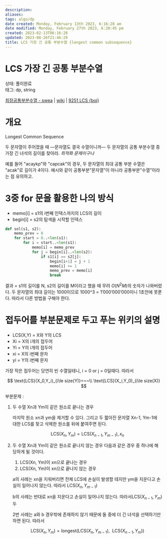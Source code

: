 ```yaml
---
description:
aliases: 
tags: algo/dp 
date created: Monday, February 13th 2023, 6:16:28 am
date modified: Monday, February 27th 2023, 6:20:45 pm
created: 2023-02-13T06:16:28
updated: 2023-08-26T21:46:29
title: LCS 가장 긴 공통 부분수열 {longest common subsequence}
---
```


# LCS 가장 긴 공통 부분수열

상태: 풀이완료  
태그: dp, string

[최장공통부분수열 - swea](https://swexpertacademy.com/main/code/problem/problemDetail.do?contestProbId=AWBOHEx66kIDFAWr) | [wiki](https://ko.m.wikipedia.org/wiki/최장_공통_부분_수열) | [9251 LCS {boj}](https://www.acmicpc.net/problem/9251)

# 개요

Longest Common Sequence 

두 문자열이 주어졌을 때 —문자열도 결국 수열이니까— 두 문자열의 공통 부분수열 중 가장 긴 녀석의 길이를 찾아라. *최적화 문제이구나*

예를 들어 "acaykp"와 "capcak"의 경우, 두 문자열의 최대 공통 부분 수열은 "acak"로 길이가 4이다. 예시와 같이 공통부분”문자열”이 아니라 공통부분”수열”이라는 점 유의하고.

# 3중 for 문을 활용한 나의 방식

- memo[i] = s1의 i번째 인덱스까지의 LCS의 길이
- begin[i] = s2의 탐색을 시작할 인덱스

```python
def sol(s1, s2):
	memo_prev = 0
	for start = 0..<len(s1):
		for i = start..<len(s1):
			memo[i] = memo_prev
			for j = begin[i]..<len(s2):
				if s1[i] == s2[j]:
					begin[i+1] = j + 1
					memo[i] += 1
					memo_prev = memo[i]
					break
```

결과 = s1의 길이를 N, s2의 길이를 M이라고 했을 때 무려 $O(N^2M)$의 숫자가 나와버렸다. 두 문자열의 최대 길이는 1000이므로 1000^3 = 1’000’000’000이니 1초안에 못푼다. 따라서 다른 방법을 구해야 한다.

# 접두어를 부분문제로 두고 푸는 위키의 설명

- LCS(X,Y) = X와 Y의 LCS
- Xi = X의 i개의 접두어
- Yi = Y의 i개의 접두어
- xi = X의 i번째 문자
- yi = Y의 i번째 문자

가장 작은 접두어는 당연히 빈 수열일테니, i = 0 or j = 0일때다. 따라서

$$
\text{LCS}(X_0,Y_i)_{i\le size(Y)}=~~\\ \text{LCS}(X_i,Y_0)_{i\le size(X)}
$$

부분문제 : 

1. 두 수열 Xn과 Ym이 같은 원소로 끝나는 경우
    
    마지막 원소 xn과 ym을 제거할 수 있다. 그리고 두 짧아진 문자열 Xn-1, Ym-1에 대한 LCS를 찾고 삭제한 원소를 뒤에 붙여주면 된다.

    $$
    \text{LCS}(X_n, Y_m) = \text{LCS}(X_{n-1},Y_{m-1}),x_n
    $$

2. 두 수열 Xn과 Ym이 같은 원소로 끝나지 않는 경우 다음과 같은 경우 중 하나에 해당하게 될 것이다.
    1. LCS(Xn, Ym)이 xn으로 끝나는 경우
    2. LCS(Xn, Ym)이 xn으로 끝나지 않는 경우
    
    a의 사례는 xn을 지워버리면 전체 LCS에 손실이 발생할 테지만 ym을 지운다고 손실이 일어나지 않는다. 따라서 $\text{LCS}(X_n, Y_{m-1})$
    
    b의 사례는 반대로 xn을 지운다고 손실이 일어나지 않는다. 따라서$\text{LCS}(X_{n-1}, Y_{m})$두
    
    2번 사례는 a와 b 경우밖에 존재하지 않기 때문에 둘 중에 더 긴 녀석을 선택하기만 하면 된다. 따라서

    $$
    \text{LCS}(X_n, Y_{m})=\text{longest}(\text{LCS}(X_n, Y_{m-1}),~~\text{LCS}(X_{n-1}, Y_{m}))
    $$
